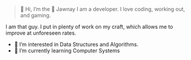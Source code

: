 > 👋 Hi, I’m the 🐐 Jawnay
I am a developer. I love coding, working out, and gaming.

I am that guy. I put in plenty of work on my craft, which allows me to improve at unforeseen rates.

- 👀 I’m interested in Data Structures and Algorithms.
- 🌱 I’m currently learning Computer Systems


<!---
Jawnay/Jawnay is a ✨ special ✨ repository because its `README.md` (this file) appears on your GitHub profile.
You can click the Preview link to take a look at your changes.
--->





